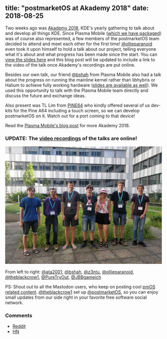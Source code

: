 title: "postmarketOS at Akademy 2018"
date: 2018-08-25
---

Two weeks ago was [Akademy 2018](https://akademy.kde.org/2018), KDE's yearly gathering to talk about and develop all things KDE. Since Plasma Mobile ([which we have packaged](https://postmarketos.org/blog/2017/12/31/219-days-of-postmarketOS/#plasma-mobile)) was of course also represented, a few members of the postmarketOS team decided to attend and meet each other for the first time! [@ollieparanoid](https://gitlab.com/ollieparanoid) even took it upon himself to hold a talk about our project, telling everyone what it's about and what progress has been made since the start. You can [view the slides here](/static/slides/2018-akademy/) and this blog post will be updated to include a link to the video of the talk once Akademy's recordings are put online.

Besides our own talk, our friend [@bshah](https://gitlab.com/bshah) from Plasma Mobile also had a talk about the progress on running the mainline kernel rather than libhybris or Halium to achieve fully working hardware ([slides are available as well](https://blog.bshah.in/slides/akademy2018/)). We used this opportunity to talk with the Plasma Mobile team directly and discuss the future and exchange ideas.

Also present was TL Lim from [PINE64](https://pine64.org) who kindly offered several of us dev-kits for the Pine A64 including a touch screen, so we can develop postmarketOS on it. Watch out for a port coming to that device!

Read the [Plasma Mobile's blog post](https://www.plasma-mobile.org/2018/08/23/Plasma-Mobile-at-Akademy-2018.html) for more Akademy 2018.

### UPDATE: The [video recordings](https://cdn.files.kde.org/akademy/2018/videos/) of the talks are online!

[![](/static/img/2018-08/pmos-plamo-akademy2018.jpg)](/static/img/2018-08/pmos-plamo-akademy2018.jpg)

From left to right:
[@ata2001](https://gitlab.com/ata2001),
[@bshah](https://gitlab.com/bshah),
[@z3ntu](https://gitlab.com/z3ntu),
[@ollieparanoid](https://gitlab.com/ollieparanoid),
[@theblackcrow1](https://gitlab.com/theblackcrow1),
[@PureTryOut](https://gitlab.com/PureTryOut),
[@JBBgameich](https://gitlab.com/JBBgameich)

PS: Shout out to all the Mastodon users, who keep on posting cool [pmOS related content](https://mastodon.technology/tags/postmarketos). [@theblackcrow1](https://gitlab.com/theblackcrow1) set up [@postmarketOS](https://fosstodon.org/@postmarketOS), so you can enjoy small updates from our side right in your favorite free software social network.

### Comments
* [Reddit](https://www.reddit.com/r/postmarketOS/duplicates/9a2nzf/postmarketos_at_akademy_2018/)
* [HN](https://news.ycombinator.com/item?id=17838788)
